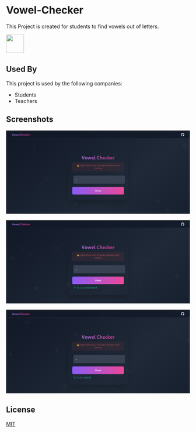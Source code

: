 
# Vowel-Checker

This Project is created for students to find vowels out of letters.


<img src="https://raw.githubusercontent.com/ayaanthedev/vowel-checker/refs/heads/main/favicon.svg" width="49" height="50">





## Used By

This project is used by the following companies:

- Students
- Teachers

## Screenshots

![App Screenshot](https://raw.githubusercontent.com/ayaanthedev/vowel-checker/main/docs/assets/images/screenshot1.png)


![App Screenshot](https://raw.githubusercontent.com/ayaanthedev/vowel-checker/main/docs/assets/images/screenshot2.png)

![App Screenshot](https://raw.githubusercontent.com/ayaanthedev/vowel-checker/main/docs/assets/images/screenshot3.png)


## License

[MIT](https://choosealicense.com/licenses/mit/)

